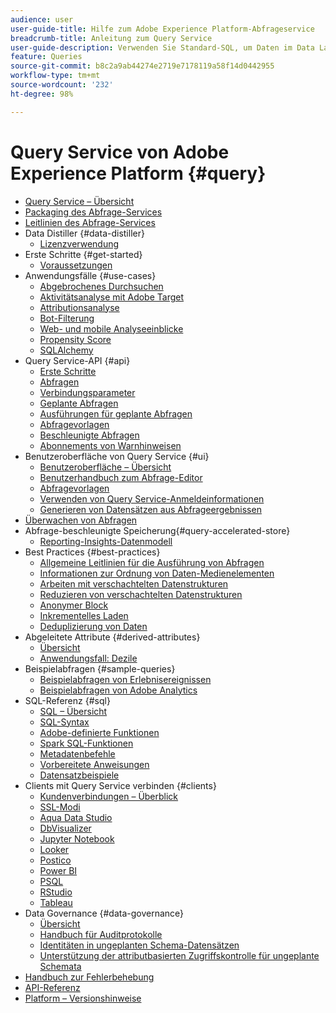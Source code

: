```yaml
---
audience: user
user-guide-title: Hilfe zum Adobe Experience Platform-Abfrageservice
breadcrumb-title: Anleitung zum Query Service
user-guide-description: Verwenden Sie Standard-SQL, um Daten im Data Lake in Experience Platform abzufragen.
feature: Queries
source-git-commit: b8c2a9ab44274e2719e7178119a58f14d0442955
workflow-type: tm+mt
source-wordcount: '232'
ht-degree: 98%

---
```



# Query Service von Adobe Experience Platform {#query}

- [Query Service – Übersicht](home.md)
- [Packaging des Abfrage-Services](packages.md)
- [Leitlinien des Abfrage-Services](guardrails.md)
- Data Distiller {#data-distiller}
   - [Lizenzverwendung](data-distiller/licence-usage.md)
- Erste Schritte {#get-started}
   - [Voraussetzungen](get-started/prerequisites.md)
- Anwendungsfälle {#use-cases}
   - [Abgebrochenes Durchsuchen](use-cases/abandoned-browse.md)
   - [Aktivitätsanalyse mit Adobe Target](use-cases/activity-analysis-with-adobe-target.md)
   - [Attributionsanalyse](use-cases/attribution-analysis.md)
   - [Bot-Filterung](use-cases/bot-filtering.md)
   - [Web- und mobile Analyseeinblicke](use-cases/analytics-insights.md)
   - [Propensity Score](use-cases/propensity-score.md)
   - [SQLAlchemy](use-cases/sqlalchemy.md)
- Query Service-API {#api}
   - [Erste Schritte](api/getting-started.md)
   - [Abfragen](api/queries.md)
   - [Verbindungsparameter](api/connection-parameters.md)
   - [Geplante Abfragen](api/scheduled-queries.md)
   - [Ausführungen für geplante Abfragen](api/runs-scheduled-queries.md)
   - [Abfragevorlagen](api/query-templates.md)
   - [Beschleunigte Abfragen](api/accelerated-queries.md)
   - [Abonnements von Warnhinweisen](api/alert-subscriptions.md)
- Benutzeroberfläche von Query Service {#ui}
   - [Benutzeroberfläche – Übersicht](ui/overview.md)
   - [Benutzerhandbuch zum Abfrage-Editor](ui/user-guide.md)
   - [Abfragevorlagen](ui/query-templates.md)
   - [Verwenden von Query Service-Anmeldeinformationen](ui/credentials.md)
   - [Generieren von Datensätzen aus Abfrageergebnissen](ui/create-datasets.md)
- [Überwachen von Abfragen](monitor-queries.md)
- Abfrage-beschleunigte Speicherung{#query-accelerated-store}
   - [Reporting-Insights-Datenmodell](query-accelerated-store/reporting-insights-data-model.md)
- Best Practices {#best-practices}
   - [Allgemeine Leitlinien für die Ausführung von Abfragen](best-practices/writing-queries.md)
   - [Informationen zur Ordnung von Daten-Medienelementen](./best-practices/organize-data-assets.md)
   - [Arbeiten mit verschachtelten Datenstrukturen](best-practices/nested-data-structures.md)
   - [Reduzieren von verschachtelten Datenstrukturen](best-practices/flatten-nested-data.md)
   - [Anonymer Block](best-practices/anonymous-block.md)
   - [Inkrementelles Laden](best-practices/incremental-load.md)
   - [Deduplizierung von Daten](best-practices/deduplication.md)
- Abgeleitete Attribute {#derived-attributes}
   - [Übersicht](derived-attributes/overview.md)
   - [Anwendungsfall: Dezile](derived-attributes/deciles-use-case.md)
- Beispielabfragen {#sample-queries}
   - [Beispielabfragen von Erlebnisereignissen](sample-queries/experience-event.md)
   - [Beispielabfragen von Adobe Analytics](sample-queries/adobe-analytics.md)
- SQL-Referenz {#sql}
   - [SQL – Übersicht](sql/overview.md)
   - [SQL-Syntax](sql/syntax.md)
   - [Adobe-definierte Funktionen](sql/adobe-defined-functions.md)
   - [Spark SQL-Funktionen](sql/spark-sql-functions.md)
   - [Metadatenbefehle](sql/metadata.md)
   - [Vorbereitete Anweisungen](sql/prepared-statements.md)
   - [Datensatzbeispiele](sql/dataset-samples.md)
- Clients mit Query Service verbinden {#clients}
   - [Kundenverbindungen – Überblick](clients/overview.md)
   - [SSL-Modi](./clients/ssl-modes.md)
   - [Aqua Data Studio](clients/aqua-data-studio.md)
   - [DbVisualizer](./clients/dbvisulaizer.md)
   - [Jupyter Notebook](clients//jupyter-notebook.md)
   - [Looker](clients/looker.md)
   - [Postico](clients/postico.md)
   - [Power BI](clients/power-bi.md)
   - [PSQL](clients/psql.md)
   - [RStudio](clients/rstudio.md)
   - [Tableau](clients/tableau.md)
- Data Governance {#data-governance}
   - [Übersicht](data-governance/overview.md)
   - [Handbuch für Auditprotokolle](data-governance/audit-log-guide.md)
   - [Identitäten in ungeplanten Schema-Datensätzen](data-governance/ad-hoc-schema-identities.md)
   - [Unterstützung der attributbasierten Zugriffskontrolle für ungeplante Schemata](./data-governance/ad-hoc-schema-labels.md)
- [Handbuch zur Fehlerbehebung](troubleshooting-guide.md)
- [API-Referenz](https://www.adobe.io/experience-platform-apis/references/query-service/)
- [Platform – Versionshinweise](https://experienceleague.adobe.com/docs/experience-platform/release-notes/latest.html?lang=de)